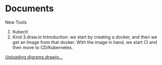 # Documents
New Tools
1. Kubectl
2. Kind
3.draw.io
Introduction: we start by creating a docker, and then we get an Image from that docker.
With the image in hand, we start CI and then move to CD/Kubernetes.


[Uploading digrams.drawio…]()
